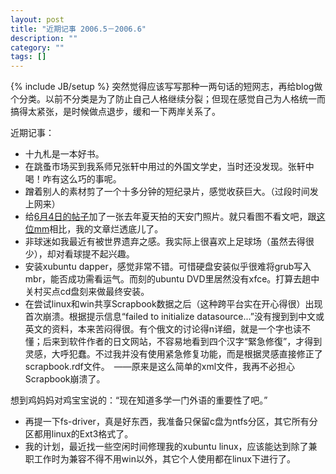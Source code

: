 ```yaml
---
layout: post
title: "近期记事 2006.5－2006.6"
description: ""
category: ""
tags: []
---
```

{% include JB/setup %}
突然觉得应该写写那种一两句话的短网志，再给blog做个分类。以前不分类是为了防止自己人格继续分裂；但现在感觉自己为人格统一而搞得太紧张，是时候做点退步，缓和一下两岸关系了。

近期记事：

- 十九札是一本好书。
- 在跳蚤市场买到我系师兄张轩中用过的外国文学史，当时还没发现。张轩中喝！咋有这么巧的事呢。
- 蹭着别人的素材剪了一个十多分钟的短纪录片，感觉收获巨大。（过段时间发上网来）
- 给[6月4日的帖子](http://liuxun.yi.org/entry.php?id=195)加了一张去年夏天拍的天安门照片。就只看图不看文吧，跟[这位mm](http://phiphy.blog.sohu.com/3922276.html)相比，我的文章烂透底儿了。
- 非球迷如我最近有被世界遗弃之感。我实际上很喜欢上足球场（虽然去得很少），却对看球提不起兴趣。
- 安装xubuntu dapper，感觉非常不错。可惜硬盘安装似乎很难将grub写入mbr，能否成功需看运气。而刻的ubuntu DVD里居然没有xfce。打算去趟中关村买点cd盘刻来做最终安装。
- 在尝试linux和win共享Scrapbook数据之后（这种跨平台实在开心得很）出现首次崩溃。根据提示信息“failed to initialize datasource...”没有搜到到中文或英文的资料，本来苦闷得很。有个俄文的讨论得n详细，就是一个字也读不懂；后来到软件作者的日文网站，不容易地看到四个汉字“緊急修復”，才得到灵感，大呼犯蠢。不过我并没有使用紧急修复功能，而是根据灵感直接修正了scrapbook.rdf文件。　——原来是这么简单的xml文件，我再不必担心Scrapbook崩溃了。

想到鸡妈妈对鸡宝宝说的：“现在知道多学一门外语的重要性了吧。”


- 再提一下fs-driver，真是好东西，我准备只保留c盘为ntfs分区，其它所有分区都用linux的Ext3格式了。
- 我的计划，最近找一些空闲时间修理我的xubuntu linux，应该能达到除了兼职工作时为兼容不得不用win以外，其它个人使用都在linux下进行了。